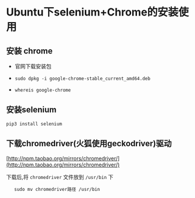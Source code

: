 # Ubuntu下selenium+Chrome的安装使用

## 安装 chrome
* 官网下载安装包

* `sudo dpkg -i google-chrome-stable_current_amd64.deb`

* `whereis google-chrome`

## 安装selenium
`pip3 install selenium`

## 下载chromedriver(火狐使用geckodriver)驱动
[http://npm.taobao.org/mirrors/chromedriver/](http://npm.taobao.org/mirrors/chromedriver/)

下载后,将 `chromedriver` 文件放到 `/usr/bin` 下

`   sudo mv chromedriver路径 /usr/bin`
